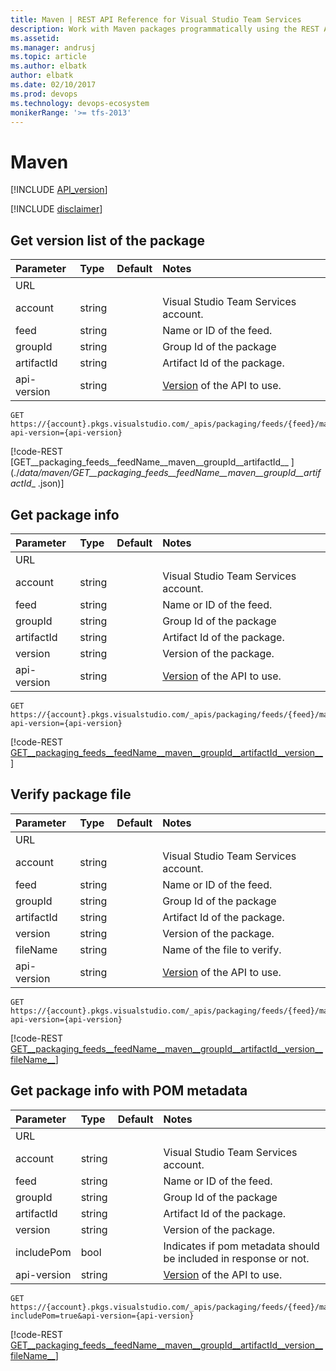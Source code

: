 ```yaml
---
title: Maven | REST API Reference for Visual Studio Team Services
description: Work with Maven packages programmatically using the REST APIs for Visual Studio Team Services.
ms.assetid:
ms.manager: andrusj
ms.topic: article
ms.author: elbatk
author: elbatk
ms.date: 02/10/2017
ms.prod: devops
ms.technology: devops-ecosystem
monikerRange: '>= tfs-2013'
---
```

# Maven

[!INCLUDE [API_version](../_data/version3-preview1.md)]

[!INCLUDE [disclaimer](../_data/disclaimer.md)]

## Get version list of the package

| Parameter             | Type    | Default   | Notes
|:----------------------|:--------|:----------|:---------------------------------------------------------------------------------------------------
| URL
| account               | string  |           | Visual Studio Team Services account.
| feed                  | string  |           | Name or ID of the feed.
| groupId               | string  |           | Group Id of the package
| artifactId            | string  |           | Artifact Id of the package.
| api-version           | string  |           | [Version](../../concepts/rest-api-versioning.md) of the API to use.

```no-highlight
GET https://{account}.pkgs.visualstudio.com/_apis/packaging/feeds/{feed}/maven/{groupId}/{artifactId}?api-version={api-version}
```

[!code-REST [GET__packaging_feeds__feedName__maven__groupId__artifactId__ ](./_data/maven/GET__packaging_feeds__feedName__maven__groupId__artifactId__ .json)]

## Get package info

| Parameter             | Type    | Default   | Notes
|:----------------------|:--------|:----------|:---------------------------------------------------------------------------------------------------
| URL
| account               | string  |           | Visual Studio Team Services account.
| feed                  | string  |           | Name or ID of the feed.
| groupId               | string  |           | Group Id of the package
| artifactId            | string  |           | Artifact Id of the package.
| version               | string  |           | Version of the package.
| api-version           | string  |           | [Version](../../concepts/rest-api-versioning.md) of the API to use.

```no-highlight
GET https://{account}.pkgs.visualstudio.com/_apis/packaging/feeds/{feed}/maven/{groupId}/{artifactId}/{version}?api-version={api-version}
```

[!code-REST [GET__packaging_feeds__feedName__maven__groupId__artifactId__version__](./_data/maven/GET__packaging_feeds__feedName__maven__groupId__artifactId__version__.json)]

## Verify package file 

| Parameter             | Type    | Default   | Notes
|:----------------------|:--------|:----------|:---------------------------------------------------------------------------------------------------
| URL
| account               | string  |           | Visual Studio Team Services account.
| feed                  | string  |           | Name or ID of the feed.
| groupId               | string  |           | Group Id of the package
| artifactId            | string  |           | Artifact Id of the package.
| version               | string  |           | Version of the package.
| fileName              | string  |           | Name of the file to verify.
| api-version           | string  |           | [Version](../../concepts/rest-api-versioning.md) of the API to use.

```no-highlight
GET https://{account}.pkgs.visualstudio.com/_apis/packaging/feeds/{feed}/maven/{groupId}/{artifactId}/{version}/{fileName}?api-version={api-version}
```

[!code-REST [GET__packaging_feeds__feedName__maven__groupId__artifactId__version__fileName__](./_data/maven/GET__packaging_feeds__feedName__maven__groupId__artifactId__version__fileName__.json)]

## Get package info with POM metadata

| Parameter             | Type    | Default   | Notes
|:----------------------|:--------|:----------|:---------------------------------------------------------------------------------------------------
| URL
| account               | string  |           | Visual Studio Team Services account.
| feed                  | string  |           | Name or ID of the feed.
| groupId               | string  |           | Group Id of the package
| artifactId            | string  |           | Artifact Id of the package.
| version               | string  |           | Version of the package.
| includePom            | bool    |           | Indicates if pom metadata should be included in response or not.
| api-version           | string  |           | [Version](../../concepts/rest-api-versioning.md) of the API to use.

```no-highlight
GET https://{account}.pkgs.visualstudio.com/_apis/packaging/feeds/{feed}/maven/{groupId}/{artifactId}/{version}?includePom=true&api-version={api-version}
```

[!code-REST [GET__packaging_feeds__feedName__maven__groupId__artifactId__version__fileName__](./_data/maven/GET__packaging_feeds__feedName__maven__groupId__artifactId__version__pom__.json)]
